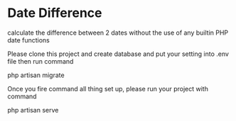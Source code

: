 # Date Difference
calculate the difference between 2 dates without the use of any builtin PHP date functions

Please clone this project and create database and put your setting into .env file then run command

php artisan migrate

Once you fire command all thing set up, please run your project with command

php artisan serve